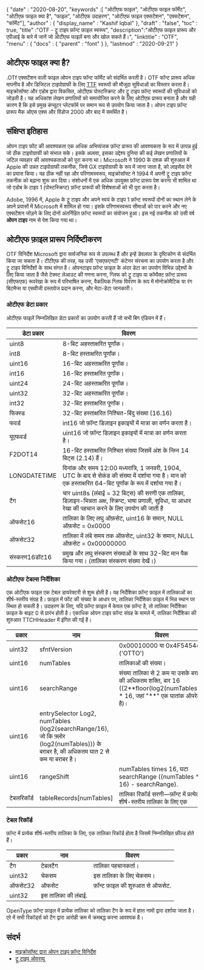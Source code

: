 {
  "date" : "2020-08-20",
  "keywords" :[ "ओटीएफ फाइल", "ओटीएफ फाइल फॉर्मेट", "ओटीएफ फाइल क्या है", "फाइल", "ओटीएफ उदाहरण", "ओटीएफ फाइल एक्सटेंशन", "एक्सटेंशन", "फॉर्मेट"],
  "author" : {
    "display_name" : "Kashif Iqbal"
},
  "draft" : "false",
  "toc" : true,
  "title" :"OTF - ट्रू टाइप फ़ॉन्ट फ़ाइल स्वरूप",
  "description":"ओटीएफ फ़ाइल प्रारूप और एपीआई के बारे में जानें जो ओटीएफ फाइलें बना और खोल सकते हैं।",
  "linktitle" : "OTF",
  "menu" : {
    "docs" : {
      "parent" : "font"
}
},
  "lastmod" : "2020-09-21"
}

## ओटीएफ फाइल क्या है?

.OTf एक्सटेंशन वाली फाइल ओपन टाइप फॉन्ट फॉर्मेट को संदर्भित करती है। OTF फॉन्ट प्रारूप अधिक मापनीय है और डिजिटल टाइपोग्राफी के लिए [TTF](/hi/font/ttf/) स्वरूपों की मौजूदा सुविधाओं का विस्तार करता है। माइक्रोसॉफ्ट और एडोब द्वारा विकसित, ओटीएफ पोस्टस्क्रिप्ट और ट्रू टाइप फ़ॉन्ट स्वरूपों की सुविधाओं को जोड़ती है। यह अधिकांश लेखन प्रणालियों को समायोजित करने के लिए ओटीएफ प्रारूप बनाता है और यही कारण है कि इसे प्रमुख कंप्यूटर प्लेटफॉर्म पर समान रूप से उपयोग किया जाता है। ओपन टाइप फ़ॉन्ट प्रारूप मैक ओएस एक्स और विंडोज 2000 और बाद में समर्थित है।

## संक्षिप्त इतिहास

ओपन टाइप फोंट की आवश्यकता एक अधिक अभिव्यंजक फ़ॉन्ट प्रारूप की आवश्यकता के रूप में उत्पन्न हुई जो ठीक टाइपोग्राफी को संभाल सके। इसके अलावा, इसका उद्देश्य दुनिया की कई लेखन प्रणालियों के जटिल व्यवहार की आवश्यकताओं को पूरा करना था। Microsoft ने 1990 के दशक की शुरुआत में Apple की उन्नत टाइपोग्राफी तकनीक, जिसे GX टाइपोग्राफी के रूप में जाना जाता है, को लाइसेंस देने का प्रयास किया। यह ठीक नहीं रहा और परिणामस्वरूप, माइक्रोसॉफ्ट ने 1994 में अपनी ट्रू टाइप फ़ॉन्ट तकनीक को बढ़ाना शुरू कर दिया। संशोधनों में एक अधिक उपयुक्त फ़ॉन्ट प्रारूप पेश करना भी शामिल था जो एडोब के टाइप 1 (पोस्टस्क्रिप्ट) फ़ॉन्ट प्रारूपों की विशेषताओं को भी पूरा करता है।

Adobe, 1996 में, Apple के ट्रू टाइप और अपने स्वयं के टाइप 1 फ़ॉन्ट स्वरूपों दोनों का स्थान लेने के अपने प्रयासों में Microsoft में शामिल हो गया। इसके परिणामस्वरूप सीमाओं को पार करने और नए एक्सटेंशन जोड़ने के लिए दोनों अंतर्निहित फ़ॉन्ट स्वरूपों का संयोजन हुआ। इस नई तकनीक को उसी वर्ष **ओपन टाइप** नाम से पेश किया गया था।

## ओटीएफ फ़ाइल प्रारूप निर्दिष्टीकरण

OTF विनिर्देश Microsoft द्वारा सार्वजनिक रूप से उपलब्ध हैं और इन्हें डेवलपर के दृष्टिकोण से संदर्भित किया जा सकता है। टीटीएफ की तरह, यह उसी 'एसएफएनटी' कंटेनर संरचना का उपयोग करता है और ट्रू टाइप विनिर्देशों के साथ संगत है। ओपनटाइप फ़ॉन्ट फ़ाइल के अंदर डेटा का उपयोग विभिन्न उद्देश्यों के लिए किया जाता है जैसे टेक्स्ट लेआउट की गणना करना, ग्लिफ को ट्रू टाइप या कॉम्पैक्ट फ़ॉन्ट प्रारूप (सीएफएफ) रूपरेखा के रूप में परिभाषित करना, वैकल्पिक ग्लिफ विवरण के रूप में मोनोक्रोमैटिक या रंग बिटमैप्स या एसवीजी दस्तावेज प्रदान करना, और मेटा-डेटा जानकारी।

### ओटीएफ डेटा प्रकार
ओटीएफ फाइलें निम्नलिखित डेटा प्रकारों का उपयोग करती हैं जो सभी बिग एंडियन में हैं।

|डेटा प्रकार| विवरण|
---|---|
|uint8| 8-बिट अहस्ताक्षरित पूर्णांक।|
|int8| 8-बिट हस्ताक्षरित पूर्णांक।
|uint16| 16-बिट अहस्ताक्षरित पूर्णांक।|
|int16| 16-बिट हस्ताक्षरित पूर्णांक।|
|uint24| 24-बिट अहस्ताक्षरित पूर्णांक।|
|uint32| 32-बिट अहस्ताक्षरित पूर्णांक।|
|int32| 32-बिट हस्ताक्षरित पूर्णांक।|
|फिक्स्ड| 32-बिट हस्ताक्षरित निश्चित-बिंदु संख्या (16.16)|
|फवर्ड| int16 जो फ़ॉन्ट डिज़ाइन इकाइयों में मात्रा का वर्णन करता है।|
|यूएफवर्ड| uint16 जो फ़ॉन्ट डिज़ाइन इकाइयों में मात्रा का वर्णन करता है।|
|F2DOT14| 16-बिट हस्ताक्षरित निश्चित संख्या जिसमें अंश के निम्न 14 बिट्स (2.14) हैं।|
|LONGDATETIME| दिनांक और समय 12:00 मध्यरात्रि, 1 जनवरी, 1904, UTC के बाद से सेकंड की संख्या में दर्शाया गया है। मान को एक हस्ताक्षरित 64-बिट पूर्णांक के रूप में दर्शाया गया है।|
|टैग| चार uint8s (लंबाई = 32 बिट्स) की सरणी एक तालिका, डिज़ाइन-भिन्नता अक्ष, स्क्रिप्ट, भाषा प्रणाली, सुविधा, या आधार रेखा की पहचान करने के लिए उपयोग की जाती है|
|ऑफसेट16| तालिका के लिए लघु ऑफ़सेट, uint16 के समान, NULL ऑफ़सेट = 0x0000 |
|ऑफसेट32| तालिका में लंबे समय तक ऑफ़सेट, uint32 के समान, NULL ऑफ़सेट = 0x00000000|
|संस्करण16डॉट16| प्रमुख और लघु संस्करण संख्याओं के साथ 32-बिट मान पैक किया गया। (तालिका संस्करण संख्या देखें।)|

### ओटीएफ टेबल्स निर्देशिका

एक ओटीएफ फाइल एक टेबल डायरेक्टरी से शुरू होती है। यह निर्देशिका फ़ॉन्ट फ़ाइल में तालिकाओं का शीर्ष-स्तरीय संग्रह है। फ़ाइल में फोंट की संख्या के आधार पर, तालिका निर्देशिका फ़ाइल में भिन्न स्थान पर स्थित हो सकती है। उदाहरण के लिए, यदि फ़ॉन्ट फ़ाइल में केवल एक फ़ॉन्ट है, तो तालिका निर्देशिका फ़ाइल के बाइट 0 से प्रारंभ होती है। एकाधिक ओपन टाइप फ़ॉन्ट संग्रह के मामले में,
तालिका निर्देशिका की शुरुआत TTCHHeader में इंगित की गई है।

|प्रकार |नाम |विवरण|
---|---|---|
|uint32 |sfntVersion| 0x00010000 या 0x4F54544F ('OTTO')|
|uint16| numTables |तालिकाओं की संख्या।|
|uint16| searchRange |संख्या तालिका से 2 कम या उसके बराबर की अधिकतम शक्ति, बार 16 ((2\**floor(log2(numTables))) * 16, जहां "**" एक घातांक ऑपरेटर है)।|
|uint16 |entrySelector Log2, numTables (log2(searchRange/16), जो कि फ़्लोर (log2(numTables))) के बराबर है, की अधिकतम घात 2 से कम या बराबर है।
|uint16 |rangeShift |numTables times 16, घटा searchRange ((numTables * 16) - searchRange).|
|टेबलरिकॉर्ड| tableRecords[numTables] |तालिका रिकॉर्ड सरणी—फ़ॉन्ट में प्रत्येक शीर्ष-स्तरीय तालिका के लिए एक|


### टेबल रिकॉर्ड

फ़ॉन्ट में प्रत्येक शीर्ष-स्तरीय तालिका के लिए, एक तालिका रिकॉर्ड होता है जिसमें निम्नलिखित फ़ील्ड होते हैं।

|प्रकार| नाम| विवरण|
---|---|---|
|टैग| टेबलटैग| तालिका पहचानकर्ता।|
|uint32| चेकसम| इस तालिका के लिए चेकसम।|
|ऑफसेट32| ऑफसेट| फ़ॉन्ट फ़ाइल की शुरुआत से ऑफसेट.|
|uint32| इस तालिका की लंबाई.|

OpenType फ़ॉन्ट फ़ाइल में प्रत्येक तालिका को तालिका टैग के रूप में ज्ञात नामों द्वारा दर्शाया जाता है। एरे में सभी रिकॉर्ड्स को टैग द्वारा आरोही क्रम में क्रमबद्ध करना आवश्यक है।

## संदर्भ
* [माइक्रोसॉफ्ट द्वारा ओपन टाइप फ़ॉन्ट विनिर्देश](https://learn.microsoft.com/en-us/typography/opentype/spec/overview)
* [ट्रू टाइप ओवरव्यू](https://learn.microsoft.com/en-us/typography/truetype/)

